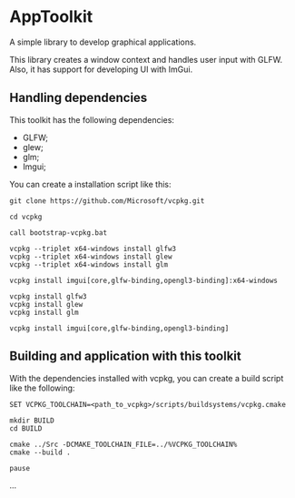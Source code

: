 # AppToolkit

A simple library to develop graphical applications. 

This library creates a window context and handles user input with GLFW. Also, it has support for developing UI with ImGui. 

## Handling dependencies

This toolkit has the following dependencies:
- GLFW;
- glew;
- glm;
- Imgui;

You can create a installation script like this:

```
git clone https://github.com/Microsoft/vcpkg.git

cd vcpkg

call bootstrap-vcpkg.bat

vcpkg --triplet x64-windows install glfw3
vcpkg --triplet x64-windows install glew
vcpkg --triplet x64-windows install glm

vcpkg install imgui[core,glfw-binding,opengl3-binding]:x64-windows

vcpkg install glfw3
vcpkg install glew
vcpkg install glm

vcpkg install imgui[core,glfw-binding,opengl3-binding]
```

## Building and application with this toolkit

With the dependencies installed with vcpkg, you can create a build script like the following:

```
SET VCPKG_TOOLCHAIN=<path_to_vcpkg>/scripts/buildsystems/vcpkg.cmake

mkdir BUILD
cd BUILD

cmake ../Src -DCMAKE_TOOLCHAIN_FILE=../%VCPKG_TOOLCHAIN%
cmake --build . 

pause
```

...
